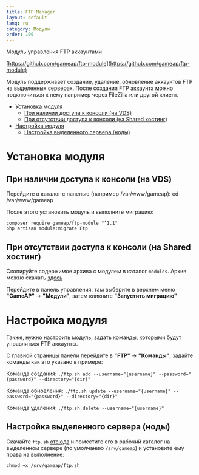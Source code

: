 ```yaml
---
title: FTP Manager
layout: default
lang: ru
category: Модули
order: 100
---
```


Модуль управления FTP аккаунтами

[https://github.com/gameap/ftp-module](https://github.com/gameap/ftp-module)

Модуль поддерживает создание, удаление, обновление аккаунтов FTP на выделенных серверах. После создания FTP аккаунта можно подключиться к нему например через FileZilla или другой клиент.

* [Установка модуля](#установка-модуля)
	* [При наличии доступа к консоли (на VDS)](#при-наличии-доступа-к-консоли-на-vds)
	* [При отсутствии доступа к консоли (на Shared хостинг)](#при-отсутствии-доступа-к-консоли-на-shared-хостинг)
* [Настройка модуля](#настройка-модуля)
	* [Настройка выделенного сервера (ноды)](#настройка-выделенного-сервера-ноды)

# Установка модуля

## При наличии доступа к консоли (на VDS)

Перейдите в каталог с панелью (например /var/www/gameap):
cd /var/www/gameap

После этого установить модуль и выполните миграцию:
```
composer require gameap/ftp-module "^1.1"
php artisan module:migrate Ftp
```

## При отсутствии доступа к консоли (на Shared хостинг)

Скопируйте содержимое архива с модулем в каталог `modules`. Архив можно скачать [здесь](https://github.com/gameap/ftp-module/archive/master.zip)

Перейдите в панель управления, там выберите в верхнем меню **"GameAP"** -> **"Модули"**, затем кликните **"Запустить миграцию"**

# Настройка модуля

Также, нужно настроить модуль, задать команды, которыми будут управляться FTP аккаунты.

С главной страницы панели перейдите в **"FTP"** -> **"Команды"**, задайте команды как это указано в примере:

Команда создания: 
`./ftp.sh add --username="{username}" --password="{password}" --directory="{dir}"`

Команда обновления: 
`./ftp.sh update --username="{username}" --password="{password}" --directory="{dir}"`

Команда удаления: 
`./ftp.sh delete --username="{username}"`

## Настройка выделенного сервера (ноды)

Скачайте `ftp.sh` [отсюда](https://github.com/gameap/scripts/tree/master/ftp) и поместите его в рабочий каталог на выделенном сервере (по умолчанию `/srv/gameap`) и установите ему права на выполнение:
```
chmod +x /srv/gameap/ftp.sh
```